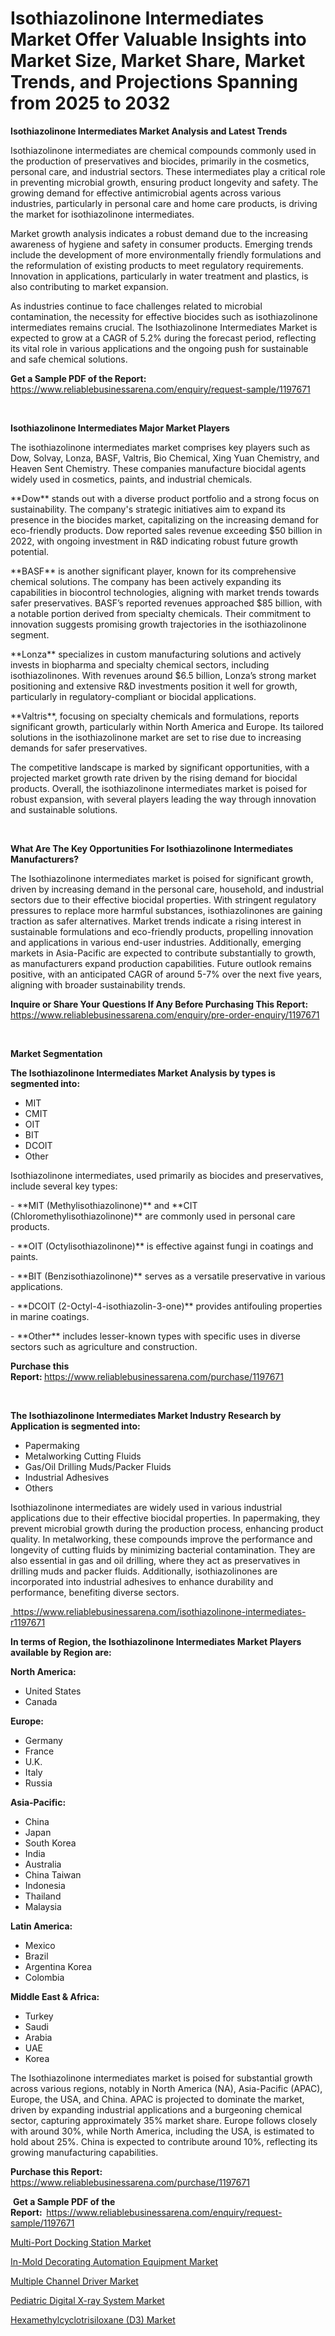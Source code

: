 <p><h1>Isothiazolinone Intermediates Market Offer Valuable Insights into Market Size, Market Share, Market Trends, and Projections Spanning from 2025 to 2032</h1></p><p><strong>Isothiazolinone Intermediates Market Analysis and Latest Trends</strong></p>
<p><p>Isothiazolinone intermediates are chemical compounds commonly used in the production of preservatives and biocides, primarily in the cosmetics, personal care, and industrial sectors. These intermediates play a critical role in preventing microbial growth, ensuring product longevity and safety. The growing demand for effective antimicrobial agents across various industries, particularly in personal care and home care products, is driving the market for isothiazolinone intermediates.</p><p>Market growth analysis indicates a robust demand due to the increasing awareness of hygiene and safety in consumer products. Emerging trends include the development of more environmentally friendly formulations and the reformulation of existing products to meet regulatory requirements. Innovation in applications, particularly in water treatment and plastics, is also contributing to market expansion.</p><p>As industries continue to face challenges related to microbial contamination, the necessity for effective biocides such as isothiazolinone intermediates remains crucial. The Isothiazolinone Intermediates Market is expected to grow at a CAGR of 5.2% during the forecast period, reflecting its vital role in various applications and the ongoing push for sustainable and safe chemical solutions.</p></p>
<p><strong>Get a Sample PDF of the Report:&nbsp;</strong> <a href="https://www.reliablebusinessarena.com/enquiry/request-sample/1197671?utm_campaign=1943&utm_medium=2&utm_source=Github&utm_content=ia&utm_term=03022025&utm_id=isothiazolinone-intermediates">https://www.reliablebusinessarena.com/enquiry/request-sample/1197671</a></p>
<p>&nbsp;</p>
<p><strong>Isothiazolinone Intermediates Major Market Players</strong></p>
<p><p>The isothiazolinone intermediates market comprises key players such as Dow, Solvay, Lonza, BASF, Valtris, Bio Chemical, Xing Yuan Chemistry, and Heaven Sent Chemistry. These companies manufacture biocidal agents widely used in cosmetics, paints, and industrial chemicals.</p><p>**Dow** stands out with a diverse product portfolio and a strong focus on sustainability. The company's strategic initiatives aim to expand its presence in the biocides market, capitalizing on the increasing demand for eco-friendly products. Dow reported sales revenue exceeding $50 billion in 2022, with ongoing investment in R&D indicating robust future growth potential.</p><p>**BASF** is another significant player, known for its comprehensive chemical solutions. The company has been actively expanding its capabilities in biocontrol technologies, aligning with market trends towards safer preservatives. BASF’s reported revenues approached $85 billion, with a notable portion derived from specialty chemicals. Their commitment to innovation suggests promising growth trajectories in the isothiazolinone segment.</p><p>**Lonza** specializes in custom manufacturing solutions and actively invests in biopharma and specialty chemical sectors, including isothiazolinones. With revenues around $6.5 billion, Lonza’s strong market positioning and extensive R&D investments position it well for growth, particularly in regulatory-compliant or biocidal applications.</p><p>**Valtris**, focusing on specialty chemicals and formulations, reports significant growth, particularly within North America and Europe. Its tailored solutions in the isothiazolinone market are set to rise due to increasing demands for safer preservatives.</p><p>The competitive landscape is marked by significant opportunities, with a projected market growth rate driven by the rising demand for biocidal products. Overall, the isothiazolinone intermediates market is poised for robust expansion, with several players leading the way through innovation and sustainable solutions.</p></p>
<p>&nbsp;</p>
<p><strong>What Are The Key Opportunities For Isothiazolinone Intermediates Manufacturers?</strong></p>
<p><p>The Isothiazolinone intermediates market is poised for significant growth, driven by increasing demand in the personal care, household, and industrial sectors due to their effective biocidal properties. With stringent regulatory pressures to replace more harmful substances, isothiazolinones are gaining traction as safer alternatives. Market trends indicate a rising interest in sustainable formulations and eco-friendly products, propelling innovation and applications in various end-user industries. Additionally, emerging markets in Asia-Pacific are expected to contribute substantially to growth, as manufacturers expand production capabilities. Future outlook remains positive, with an anticipated CAGR of around 5-7% over the next five years, aligning with broader sustainability trends.</p></p>
<p><strong>Inquire or Share Your Questions If Any Before Purchasing This Report:</strong> <a href="https://www.reliablebusinessarena.com/enquiry/pre-order-enquiry/1197671?utm_campaign=1943&utm_medium=2&utm_source=Github&utm_content=ia&utm_term=03022025&utm_id=isothiazolinone-intermediates">https://www.reliablebusinessarena.com/enquiry/pre-order-enquiry/1197671</a></p>
<p>&nbsp;</p>
<p><strong>Market Segmentation</strong></p>
<p><strong>The Isothiazolinone Intermediates Market Analysis by types is segmented into:</strong></p>
<p><ul><li>MIT</li><li>CMIT</li><li>OIT</li><li>BIT</li><li>DCOIT</li><li>Other</li></ul></p>
<p><p>Isothiazolinone intermediates, used primarily as biocides and preservatives, include several key types: </p><p>- **MIT (Methylisothiazolinone)** and **CIT (Chloromethylisothiazolinone)** are commonly used in personal care products. </p><p>- **OIT (Octylisothiazolinone)** is effective against fungi in coatings and paints. </p><p>- **BIT (Benzisothiazolinone)** serves as a versatile preservative in various applications. </p><p>- **DCOIT (2-Octyl-4-isothiazolin-3-one)** provides antifouling properties in marine coatings. </p><p>- **Other** includes lesser-known types with specific uses in diverse sectors such as agriculture and construction.</p></p>
<p><strong>Purchase this Report:&nbsp;</strong><a href="https://www.reliablebusinessarena.com/purchase/1197671?utm_campaign=1943&utm_medium=2&utm_source=Github&utm_content=ia&utm_term=03022025&utm_id=isothiazolinone-intermediates">https://www.reliablebusinessarena.com/purchase/1197671</a></p>
<p>&nbsp;</p>
<p><strong>The Isothiazolinone Intermediates Market Industry Research by Application is segmented into:</strong></p>
<p><ul><li>Papermaking</li><li>Metalworking Cutting Fluids</li><li>Gas/Oil Drilling Muds/Packer Fluids</li><li>Industrial Adhesives</li><li>Others</li></ul></p>
<p><p>Isothiazolinone intermediates are widely used in various industrial applications due to their effective biocidal properties. In papermaking, they prevent microbial growth during the production process, enhancing product quality. In metalworking, these compounds improve the performance and longevity of cutting fluids by minimizing bacterial contamination. They are also essential in gas and oil drilling, where they act as preservatives in drilling muds and packer fluids. Additionally, isothiazolinones are incorporated into industrial adhesives to enhance durability and performance, benefiting diverse sectors.</p></p>
<p><a href="https://www.reliablebusinessarena.com/isothiazolinone-intermediates-r1197671?utm_campaign=1943&utm_medium=2&utm_source=Github&utm_content=ia&utm_term=03022025&utm_id=isothiazolinone-intermediates">&nbsp;https://www.reliablebusinessarena.com/isothiazolinone-intermediates-r1197671</a></p>
<p><strong>In terms of Region, the Isothiazolinone Intermediates Market Players available by Region are:</strong></p>
<p>
    <p> <strong> North America: </strong>
        <ul>
            <li>United States</li>
            <li>Canada</li>
        </ul>
        </p> 
    <p> <strong> Europe: </strong>
        <ul>
            <li>Germany</li>
            <li>France</li>
            <li>U.K.</li>
            <li>Italy</li>
            <li>Russia</li>
        </ul>
        </p> 
    <p> <strong> Asia-Pacific: </strong>
        <ul>
            <li>China</li>
            <li>Japan</li>
            <li>South Korea</li>
            <li>India</li>
            <li>Australia</li>
            <li>China Taiwan</li>
            <li>Indonesia</li>
            <li>Thailand</li>
            <li>Malaysia</li>
        </ul>
        </p> 
    <p> <strong> Latin America: </strong>
        <ul>
            <li>Mexico</li>
            <li>Brazil</li>
            <li>Argentina Korea</li>
            <li>Colombia</li>
        </ul>
        </p> 
    <p> <strong> Middle East & Africa: </strong>
        <ul>
            <li>Turkey</li>
            <li>Saudi</li>
            <li>Arabia</li>
            <li>UAE</li>
            <li>Korea</li>
        </ul>
    </p>
    </p>
<p><p>The Isothiazolinone intermediates market is poised for substantial growth across various regions, notably in North America (NA), Asia-Pacific (APAC), Europe, the USA, and China. APAC is projected to dominate the market, driven by expanding industrial applications and a burgeoning chemical sector, capturing approximately 35% market share. Europe follows closely with around 30%, while North America, including the USA, is estimated to hold about 25%. China is expected to contribute around 10%, reflecting its growing manufacturing capabilities.</p></p>
<p><strong>Purchase this Report: </strong><a href="https://www.reliablebusinessarena.com/purchase/1197671?utm_campaign=1943&utm_medium=2&utm_source=Github&utm_content=ia&utm_term=03022025&utm_id=isothiazolinone-intermediates">https://www.reliablebusinessarena.com/purchase/1197671</a></p>
<p>&nbsp;<strong>Get a Sample PDF of the Report:&nbsp;&nbsp;</strong><a href="https://www.reliablebusinessarena.com/enquiry/request-sample/1197671?utm_campaign=1943&utm_medium=2&utm_source=Github&utm_content=ia&utm_term=03022025&utm_id=isothiazolinone-intermediates">https://www.reliablebusinessarena.com/enquiry/request-sample/1197671</a></p>
<p><strong></strong></p>
<p><p><a href="https://www.linkedin.com/pulse/multi-port-docking-station-market-projected-cagr-128-from-2025-qp3tc?utm_campaign=1943&utm_medium=2&utm_source=Github&utm_content=ia&utm_term=03022025&utm_id=isothiazolinone-intermediates">Multi-Port Docking Station Market</a></p><p><a href="https://www.linkedin.com/pulse/consumer-behavior-shifts-in-mold-decorating-automation-equipment-go6kf?utm_campaign=1943&utm_medium=2&utm_source=Github&utm_content=ia&utm_term=03022025&utm_id=isothiazolinone-intermediates">In-Mold Decorating Automation Equipment Market</a></p><p><a href="https://www.linkedin.com/pulse/industry-insights-global-multiple-channel-driver-markets-y6nse?utm_campaign=1943&utm_medium=2&utm_source=Github&utm_content=ia&utm_term=03022025&utm_id=isothiazolinone-intermediates">Multiple Channel Driver Market</a></p><p><a href="https://www.linkedin.com/pulse/in-depth-analysis-pediatric-digital-x-ray-system-market-selling-yrfye?utm_campaign=1943&utm_medium=2&utm_source=Github&utm_content=ia&utm_term=03022025&utm_id=isothiazolinone-intermediates">Pediatric Digital X-ray System Market</a></p><p><a href="https://github.com/JakirUddin511/Market-Research-Report-List-1/blob/main/hexamethylcyclotrisiloxane-d3-market.md?utm_campaign=1943&utm_medium=2&utm_source=Github&utm_content=ia&utm_term=03022025&utm_id=isothiazolinone-intermediates">Hexamethylcyclotrisiloxane (D3) Market</a></p></p>